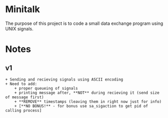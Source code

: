 # Minitalk

The purpose of this project is to code a small data exchange program  using UNIX signals.

# Notes

## v1

	+ Sending and recieving signals using ASCII encoding
	+ Need to add:
		+ proper queueing of signals
		+ printing message after, **NOT** during recieving it (send size of message first)
		+ **REMOVE** timestamps (leaving them in right now just for info)
		+ [**NO BONUS!** - for bonus use sa_sigaction to get pid of calling process]

